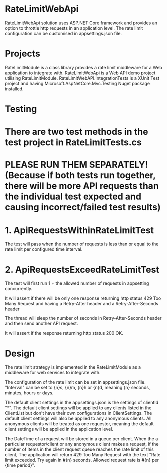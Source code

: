 # RateLimitWebApi
RateLimitWebApi solution uses ASP.NET Core framework and provides an option to throttle http requests in an application level.
The rate limit configuration can be customised in appsettings.json file.

# Projects
RateLimitModule is a class library provides a rate limit middleware for a Web application to integrate with.
RateLimitWebApi is a Web API demo project utilising RateLimitModule.
RateLimitWebAPI.IntegrationTests is a XUnit Test project
and having Microsoft.AspNetCore.Mvc.Testing Nuget package installed. 

# Testing
There are two test methods in the test project in RateLimitTests.cs
===========================
PLEASE RUN THEM SEPARATELY! 
(Because if both tests run together, there will be more API requests than the individual test expected 
and causing incorrect/failed test results)
===========================

# 1. ApiRequestsWithinRateLimitTest
The test will pass when the number of requests is less than or equal to the rate limit per configured time interval.

# 2. ApiRequestsExceedRateLimitTest
The test will first run 1 + the allowed number of requests in appsetting concurrently.

It will assert if there will be only one response returning http status 429 Too Many Request
and having a Retry-After header and a Retry-After-Seconds header

The thread will sleep the number of seconds in Retry-After-Seconds header 
and then send another API request.

It will assert if the response returning http status 200 OK. 

# Design
The rate limit strategy is implemented in the RateLimitModule as a middleware for web services to integrate with.

The configuration of the rate limit can be set in appsettings.json file.
"Interval" can be set to {n}s, {n}m, {n}h or {n}d, meaning {n} seconds, minutes, hours or days.

The default client settings in the appsettings.json is the settings of clientId "*".
The default client settings will be applied to any clients listed in the ClientList but don't have their own configurations in ClientSettings.
The default client settings will also be applied to any anonymous clients.
All anonymous clients will be treated as one requestor, meaning the default client settings will be applied in the application level.

The DateTime of a request will be stored in a queue per client. 
When the a particular requestor/client or any anonymous client makes a request,
if the number of items in the client request queue reaches the rate limit of this client,
The application will return 429 Too Many Request with the text 
"Rate limit exceeded. Try again in #{n} seconds. Allowed request rate is #{n} per {time period}".
